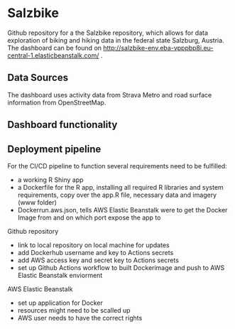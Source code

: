 # Salzbike

Github repository for a the Salzbike repository, which allows for data exploration of biking and hiking data in the federal state Salzburg, Austria. 
The dashboard can be found on http://salzbike-env.eba-vpppbp8i.eu-central-1.elasticbeanstalk.com/ .

## Data Sources 
The dashboard uses activity data from Strava Metro and road surface information from OpenStreetMap. 

## Dashboard functionality 

## Deployment pipeline 
For the CI/CD pipeline to function several requirements need to be fulfilled: 

- a working R Shiny app
- a Dockerfile for the R app, installing all required R libraries and system requirements, copy over the app.R file, necessary data and imagery (www folder) 
- Dockerrun.aws.json, tells AWS Elastic Beanstalk were to get the Docker Image from and on which port expose the app to
 
Github repository 
  - link to local repository on local machine for updates
  - add Dockerhub username and key to Actions secrets
  - add AWS access key and secret key to Actions secrets
  - set up Github Actions workflow to built Dockerimage and push to AWS Elastic Beanstalk enviorment 

AWS Elastic Beanstalk 
- set up application for Docker
- resources might need to be scalled up
- AWS user needs to have the correct rights 
